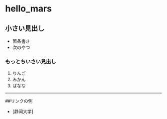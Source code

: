 # hello_mars

## 小さい見出し

- 箇条書き
- 次のやつ

### もっとちいさい見出し 
1. りんご
2. みかん
3. ばなな

----------

##リンクの例
- [静岡大学]
